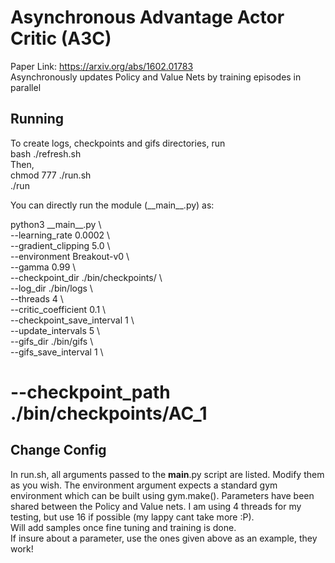 # Asynchronous Advantage Actor Critic (A3C)
Paper Link: https://arxiv.org/abs/1602.01783  
Asynchronously updates Policy and Value Nets by training episodes in parallel  

## Running
To create logs, checkpoints and gifs directories, run  
bash ./refresh.sh  
Then,  
chmod 777 ./run.sh  
./run  


You can directly run the module (\_\_main\_\_.py) as:  
  
python3 \_\_main\_\_.py \\  
--learning_rate 0.0002 \\  
--gradient_clipping 5.0 \\  
--environment Breakout-v0 \\  
--gamma 0.99 \\  
--checkpoint_dir ./bin/checkpoints/ \\  
--log_dir ./bin/logs \\  
--threads 4 \\  
--critic_coefficient 0.1 \\  
--checkpoint_save_interval 1 \\  
--update_intervals 5 \\  
--gifs_dir ./bin/gifs \\  
--gifs_save_interval 1 \\  
# --checkpoint_path ./bin/checkpoints/AC_1  


## Change Config
In run.sh, all arguments passed to the __main__.py script are listed. Modify them as you wish. The environment argument expects a standard gym environment which can be built using gym.make(). Parameters have been shared between the Policy and Value nets. I am using 4 threads for my testing, but use 16 if possible (my lappy cant take more :P).    
Will add samples once fine tuning and training is done.  
If insure about a parameter, use the ones given above as an example, they work!  
